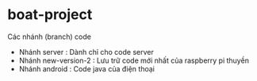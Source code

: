 # boat-project
Các nhánh (branch) code 
- Nhánh server : Dành chỉ cho code server
- Nhánh new-version-2 : Lưu trữ code mới nhất của raspberry pi thuyền
- Nhánh android : Code java của điện thoại
